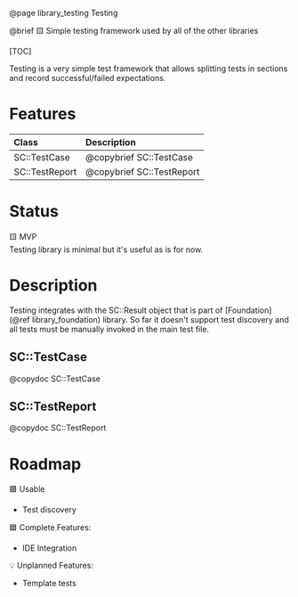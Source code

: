 @page library_testing Testing

@brief 🟨 Simple testing framework used by all of the other libraries

[TOC]

Testing is a very simple test framework that allows splitting tests in sections and record successful/failed expectations.

# Features
| Class             | Description               |
|:------------------|:--------------------------|
| SC::TestCase      | @copybrief SC::TestCase   |      
| SC::TestReport    | @copybrief SC::TestReport |

# Status

🟨 MVP  
Testing library is minimal but it's useful as is for now.

# Description
Testing integrates with the SC::Result object that is part of [Foundation](@ref library_foundation) library.
So far it doesn't support test discovery and all tests must be manually invoked in the main test file.

## SC::TestCase
@copydoc SC::TestCase

## SC::TestReport
@copydoc SC::TestReport

# Roadmap

🟩 Usable
- Test discovery

🟦 Complete Features:
- IDE Integration

💡 Unplanned Features:
- Template tests
